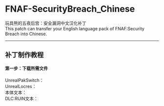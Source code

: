 # FNAF-SecurityBreach_Chinese
玩具熊的五夜后宫：安全漏洞中文汉化补丁  
This patch can transfer your English language pack of FNAF:Security Breach into Chinese. <br>
***
## 补丁制作教程
#### 第一步：下载所需文件
UnrealPakSwitch：<br>
UnrealLocres：<br>
本体文本：<br>
DLC:RUIN文本：<br>